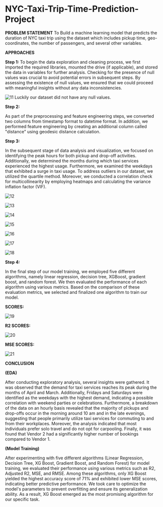 # NYC-Taxi-Trip-Time-Prediction-Project

**PROBLEM STATEMENT**
To Build a machine learning model that predicts the duration of NYC taxi trip using the dataset which includes pickup time, geo-coordinates, the number of passengers, and several other variables.

**APPROACHES**

**Step 1:**
To begin the data exploration and cleaning process, we first imported the required libraries, mounted the drive (if applicable), and stored the data in variables for further analysis. Checking for the presence of null values was crucial to avoid potential errors in subsequent steps. By assessing the existence of null values, we ensured that we could proceed with meaningful insights without any data inconsistencies.

![11](https://github.com/KamalRawalCS/NYC-Taxi-Trip-Time-Prediction-Project/assets/138231554/1f3ef98e-8325-4e1c-9bb8-72a1e09e80b7)
Luckily our dataset did not have any null values.

**Step 2:**

As part of the preprocessing and feature engineering steps, we converted two columns from timestamp format to datetime format. In addition, we performed feature engineering by creating an additional column called "distance" using geodesic distance calculation.

**Step 3:**

In the subsequent stage of data analysis and visualization, we focused on identifying the peak hours for both pickup and drop-off activities. Additionally, we determined the months during which taxi services experienced the highest usage. Furthermore, we examined the weekdays that exhibited a surge in taxi usage. To address outliers in our dataset, we utilized the quartile method. Moreover, we conducted a correlation check for multicollinearity by employing heatmaps and calculating the variance inflation factor (VIF).

![12](https://github.com/KamalRawalCS/NYC-Taxi-Trip-Time-Prediction-Project/assets/138231554/440612ed-45dc-43a3-bf76-173b9d0c5ef8)

![13](https://github.com/KamalRawalCS/NYC-Taxi-Trip-Time-Prediction-Project/assets/138231554/84ec9b39-a1f2-46f0-ae3c-777b5d7dba9f)

![14](https://github.com/KamalRawalCS/NYC-Taxi-Trip-Time-Prediction-Project/assets/138231554/890048f3-726a-4614-bd80-eda72abe3da4)

![15](https://github.com/KamalRawalCS/NYC-Taxi-Trip-Time-Prediction-Project/assets/138231554/004b68c8-65f1-4889-bfbe-e70932e2245d)

![16](https://github.com/KamalRawalCS/NYC-Taxi-Trip-Time-Prediction-Project/assets/138231554/d1335f3d-9745-4b47-bee4-292d4d25ee49)

![17](https://github.com/KamalRawalCS/NYC-Taxi-Trip-Time-Prediction-Project/assets/138231554/4a00ecc6-7b0b-442f-8cf5-b1311c788ac0)

![18](https://github.com/KamalRawalCS/NYC-Taxi-Trip-Time-Prediction-Project/assets/138231554/0bfa2196-2f0b-4e1a-82f2-39dcd1a622b8)


**Step 4:**

In the final step of our model training, we employed five different algorithms, namely linear regression, decision tree, XGBoost, gradient boost, and random forest. We then evaluated the performance of each algorithm using various metrics. Based on the comparison of these evaluation metrics, we selected and finalized one algorithm to train our model.

**SCORES:**

![19](https://github.com/KamalRawalCS/NYC-Taxi-Trip-Time-Prediction-Project/assets/138231554/33e535e8-fadd-4348-9789-23cc1ca2a996)


**R2 SCORES:**

![20](https://github.com/KamalRawalCS/NYC-Taxi-Trip-Time-Prediction-Project/assets/138231554/887e57dc-dcf6-491b-8a6e-25a8a5a5e883)


**MSE SCORES:**

![21](https://github.com/KamalRawalCS/NYC-Taxi-Trip-Time-Prediction-Project/assets/138231554/5dd6c4ef-e628-4f34-b238-6543e66d2605)

**CONCLUSION**

**(EDA)**

After conducting exploratory analysis, several insights were gathered. It was observed that the demand for taxi services reaches its peak during the months of April and March. Additionally, Fridays and Saturdays were identified as the weekdays with the highest demand, indicating a possible correlation with weekend parties or celebrations. Furthermore, a breakdown of the data on an hourly basis revealed that the majority of pickups and drop-offs occur in the morning around 10 am and in the late evenings, suggesting that people primarily utilize taxi services for commuting to and from their workplaces. Moreover, the analysis indicated that most individuals prefer solo travel and do not opt for carpooling. Finally, it was found that Vendor 2 had a significantly higher number of bookings compared to Vendor 1.

**(Model Training)**

After experimenting with five different algorithms (Linear Regression, Decision Tree, XG Boost, Gradient Boost, and Random Forest) for model training, we evaluated their performance using various metrics such as R2, Adjusted R2, MSE, and RMSE. Among these algorithms, only XG Boost yielded the highest accuracy score of 71% and exhibited lower MSE scores, indicating better predictive performance. We took care to optimize the model's parameters to prevent overfitting and ensure its generalization ability. As a result, XG Boost emerged as the most promising algorithm for our specific task.

